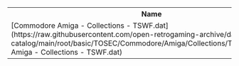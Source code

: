 <table>
<tr><th>Name</th><th>Size</th></tr>
<tr><td>
[Commodore Amiga - Collections - TSWF.dat](https://raw.githubusercontent.com/open-retrogaming-archive/dat-catalog/main/root/basic/TOSEC/Commodore/Amiga/Collections/TSWF/Commodore Amiga - Collections - TSWF.dat)
</td><td>11899</td></tr>
</table>
